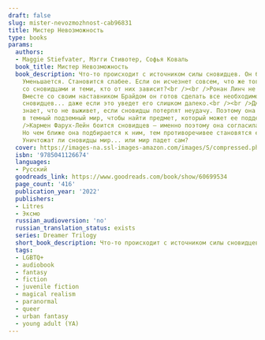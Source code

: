 ```yaml
---
draft: false
slug: mister-nevozmozhnost-cab96831
title: Мистер Невозможность
type: books
params:
  authors:
  - Maggie Stiefvater, Мэгги Стивотер, Софья Коваль
  book_title: Мистер Невозможность
  book_description: Что-то происходит с источником силы сновидцев. Он блокируется.
    Уменьшается. Становится слабее. Если он исчезнет совсем, что же тогда случится
    со сновидцами и теми, кто от них зависит?<br /><br />Ронан Линч не намерен бездействовать.
    Вместе со своим наставником Брайдом он готов сделать все необходимое, чтобы спасти
    сновидцев... даже если это уведет его слишком далеко.<br /><br />Джордан Хеннесси
    знает, что не выживет, если сновидцы потерпят неудачу. Поэтому она отправляется
    в темный подземный мир, чтобы найти предмет, который может ее поддержать.<br /><br
    />Кармен Фарух-Лейн боится сновидцев — именно поэтому она согласилась их выследить.
    Но чем ближе она подбирается к ним, тем противоречивее становятся ее чувства.
    Уничтожат ли сновидцы мир... или мир падет сам?
  cover: https://images-na.ssl-images-amazon.com/images/S/compressed.photo.goodreads.com/books/1648387805i/60699534.jpg
  isbn: '9785041126674'
  languages:
  - Русский
  goodreads_link: https://www.goodreads.com/book/show/60699534
  page_count: '416'
  publication_year: '2022'
  publishers:
  - Litres
  - Эксмо
  russian_audioversion: 'no'
  russian_translation_status: exists
  series: Dreamer Trilogy
  short_book_description: Что-то происходит с источником силы сновидцев. Он блокируется.
  tags:
  - LGBTQ+
  - audiobook
  - fantasy
  - fiction
  - juvenile fiction
  - magical realism
  - paranormal
  - queer
  - urban fantasy
  - young adult (YA)
---
```

